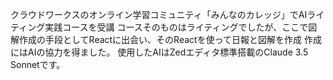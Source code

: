 クラウドワークスのオンライン学習コミュニティ「みんなのカレッジ」でAIライティング実践コースを受講
コースそのものはライティングでしたが、ここで図解作成の手段としてReactに出会い、そのReactを使って日報と図解を作成
作成にはAIの協力を得ました。
使用したAIはZedエディタ標準搭載のClaude 3.5 Sonnetです。
